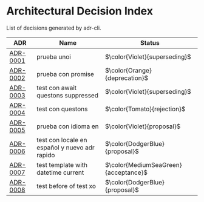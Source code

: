 # Architectural Decision Index

List of decisions generated by adr-cli.

| ADR                                                                   | Name                                          | Status                               |
| --------------------------------------------------------------------- | --------------------------------------------- | ------------------------------------ |
| [ADR-0001](adr/0001-prueba-unoi.md)                                   | prueba unoi                                   | $\color{Violet}{superseding}$        |
| [ADR-0002](adr/0002-prueba-con-promise.md)                            | prueba con promise                            | $\color{Orange}{deprecation}$        |
| [ADR-0003](adr/0003-test-con-await-questons-suppressed.md)            | test con await questons suppressed            | $\color{Violet}{superseding}$        |
| [ADR-0004](adr/0004-test-con-questons.md)                             | test con questons                             | $\color{Tomato}{rejection}$          |
| [ADR-0005](adr/0005-prueba-con-idioma-en.md)                          | prueba con idioma en                          | $\color{Violet}{proposal}$           |
| [ADR-0006](adr/0006-test-con-locale-en-español-y-nuevo-adr-rapido.md) | test con locale en español y nuevo adr rapido | $\color{DodgerBlue}{proposal}$       |
| [ADR-0007](adr/0007-test-template-with-datetime-current.md)           | test template with datetime current           | $\color{MediumSeaGreen}{acceptance}$ |
| [ADR-0008](adr/0008-test-before-of-test-xo.md)                        | test before of test xo                        | $\color{DodgerBlue}{proposal}$       |